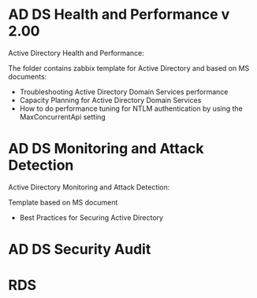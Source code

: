 # AD DS Health and Performance v 2.00
Active Directory Health and Performance:

The folder contains zabbix template for Active Directory and based on MS documents:
- Troubleshooting Active Directory Domain Services performance
- Capacity Planning for Active Directory Domain Services
- How to do performance tuning for NTLM authentication by using the MaxConcurrentApi setting

# AD DS Monitoring and Attack Detection
Active Directory Monitoring and Attack Detection:

Template based on MS document 
- Best Practices for Securing Active Directory

# AD DS Security Audit

# RDS

